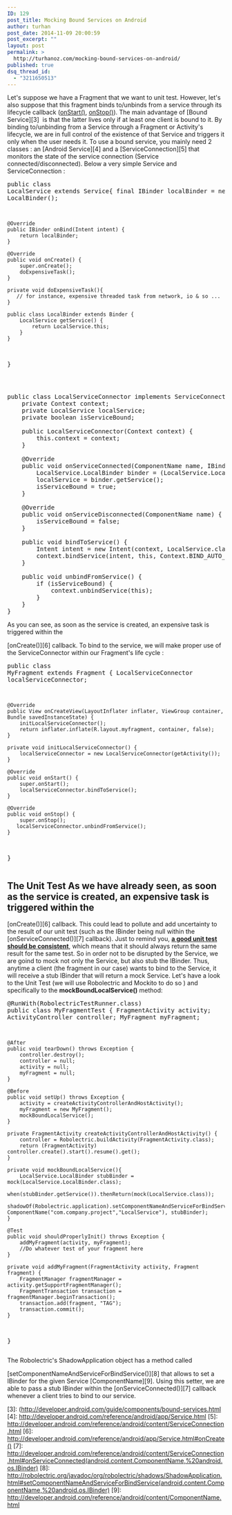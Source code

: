 ```yaml
---
ID: 129
post_title: Mocking Bound Services on Android
author: turhan
post_date: 2014-11-09 20:00:59
post_excerpt: ""
layout: post
permalink: >
  http://turhanoz.com/mocking-bound-services-on-android/
published: true
dsq_thread_id:
  - "3211650513"
---
```

Let's suppose we have a Fragment that we want to unit test. However, let's also suppose that this fragment binds to/unbinds from a service through its lifecycle callback ([onStart()][1], [onStop()][2]). The main advantage of [Bound Service][3]  is that the latter lives only if at least one client is bound to it. By binding to/unbinding from a Service through a Fragment or Activity's lifecycle, we are in full control of the existence of that Service and triggers it only when the user needs it. To use a bound service, you mainly need 2 classes : an [Android Service][4] and a [ServiceConnection][5] that monitors the state of the service connection (Service connected/disconnected). Below a very simple Service and ServiceConnection : <pre class="lang:java decode:true " title="LocalService">public class LocalService extends Service{
    final IBinder localBinder = new LocalBinder();

    @Override
    public IBinder onBind(Intent intent) {
        return localBinder;
    }

    @Override
    public void onCreate() {
        super.onCreate();
        doExpensiveTask();
    }

    private void doExpensiveTask(){
       // for instance, expensive threaded task from network, io & so ...
    }

    public class LocalBinder extends Binder {
        LocalService getService() {
            return LocalService.this;
        }
    }
}</pre>   

<pre class="lang:java decode:true" title="LocalServiceConnector">public class LocalServiceConnector implements ServiceConnection {
    private Context context;
    private LocalService localService;
    private boolean isServiceBound;

    public LocalServiceConnector(Context context) {
        this.context = context;
    }

    @Override
    public void onServiceConnected(ComponentName name, IBinder service) {
        LocalService.LocalBinder binder = (LocalService.LocalBinder) service;
        localService = binder.getService();
        isServiceBound = true;
    }

    @Override
    public void onServiceDisconnected(ComponentName name) {
        isServiceBound = false;
    }

    public void bindToService() {
        Intent intent = new Intent(context, LocalService.class);
        context.bindService(intent, this, Context.BIND_AUTO_CREATE);
    }

    public void unbindFromService() {
        if (isServiceBound) {
            context.unbindService(this);
        }
    }
}</pre> As you can see, as soon as the service is created, an expensive task is triggered within the 

[onCreate()][6] callback. To bind to the service, we will make proper use of the ServiceConnector within our Fragment's life cycle : <pre class="lang:java decode:true " title="MyFragment">public class MyFragment extends Fragment {
    LocalServiceConnector localServiceConnector;

    @Override
    public View onCreateView(LayoutInflater inflater, ViewGroup container, Bundle savedInstanceState) {
        initLocalServiceConnector();
        return inflater.inflate(R.layout.myfragment, container, false);
    }

    private void initLocalServiceConnector() {
        localServiceConnector = new LocalServiceConnector(getActivity());
    }

    @Override
    public void onStart() {
        super.onStart();
        localServiceConnector.bindToService();
    }

    @Override
    public void onStop() {
        super.onStop();
       localServiceConnector.unbindFromService();
    }
}</pre>

## 

## The Unit Test As we have already seen, as soon as the service is created, an expensive task is triggered within the 

[onCreate()][6] callback. This could lead to pollute and add uncertainty to the result of our unit test (such as the IBinder being null within the [onServiceConnected()][7] callback). Just to remind you, **<span style="text-decoration: underline;">a good unit test should be consistent</span>**, which means that it should always return the same result for the same test. So in order not to be disrupted by the Service, we are goind to mock not only the Service, but also stub the IBinder. Thus, anytime a client (the fragment in our case) wants to bind to the Service, it will receive a stub IBinder that will return a mock Service. Let's have a look to the Unit Test (we will use Robolectric and Mockito to do so ) and specifically to the **mockBoundLocalService()** method: <pre class="lang:java decode:true">@RunWith(RobolectricTestRunner.class)
public class MyFragmentTest {
    FragmentActivity activity;
    ActivityController controller;
    MyFragment myFragment;

    @After
    public void tearDown() throws Exception {
        controller.destroy();
        controller = null;
        activity = null;
        myFragment = null;
    }

    @Before
    public void setUp() throws Exception {
        activity = createActivityControllerAndHostActivity();
        myFragment = new MyFragment();
        mockBoundLocalService();
    }

    private FragmentActivity createActivityControllerAndHostActivity() {
        controller = Robolectric.buildActivity(FragmentActivity.class);
        return (FragmentActivity) controller.create().start().resume().get();
    }

    private void mockBoundLocalService(){
        LocalService.LocalBinder stubBinder = mock(LocalService.LocalBinder.class);
        when(stubBinder.getService()).thenReturn(mock(LocalService.class));
        shadowOf(Robolectric.application).setComponentNameAndServiceForBindService(new ComponentName("com.company.project","LocalService"), stubBinder);
    }

    @Test
    public void shouldProperlyInit() throws Exception {
        addMyFragment(activity, myFragment);
        //Do whatever test of your fragment here
    }

    private void addMyFragment(FragmentActivity activity, Fragment fragment) {
        FragmentManager fragmentManager = activity.getSupportFragmentManager();
        FragmentTransaction transaction = fragmentManager.beginTransaction();
        transaction.add(fragment, "TAG");
        transaction.commit();
    }
}</pre> The Robolectric's ShadowApplication object has a method called 

[setComponentNameAndServiceForBindService()][8] that allows to set a IBinder for the given Service [ComponentName][9]. Using this setter, we are able to pass a stub IBinder within the [onServiceConnected()][7] callback whenever a client tries to bind to our service.  

 [1]: http://developer.android.com/reference/android/app/Fragment.html#onStart()
 [2]: http://developer.android.com/reference/android/app/Fragment.html#onStop()
 [3]: (http://developer.android.com/guide/components/bound-services.html
 [4]: http://developer.android.com/reference/android/app/Service.html
 [5]: http://developer.android.com/reference/android/content/ServiceConnection.html
 [6]: http://developer.android.com/reference/android/app/Service.html#onCreate()
 [7]: http://developer.android.com/reference/android/content/ServiceConnection.html#onServiceConnected(android.content.ComponentName,%20android.os.IBinder)
 [8]: http://robolectric.org/javadoc/org/robolectric/shadows/ShadowApplication.html#setComponentNameAndServiceForBindService(android.content.ComponentName,%20android.os.IBinder)
 [9]: http://developer.android.com/reference/android/content/ComponentName.html
